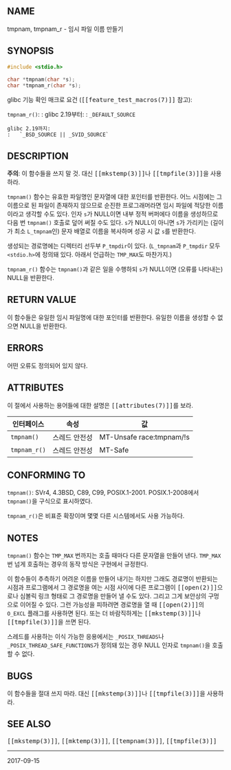 ## NAME

tmpnam, tmpnam_r - 임시 파일 이름 만들기

## SYNOPSIS

```c
#include <stdio.h>

char *tmpnam(char *s);
char *tmpnam_r(char *s);
```

glibc 기능 확인 매크로 요건 (<tt>[[feature_test_macros(7)]]</tt> 참고):

`tmpnam_r()`:
:   glibc 2.19부터:
    :   `_DEFAULT_SOURCE`

    glibc 2.19까지:
    :   `_BSD_SOURCE || _SVID_SOURCE`

## DESCRIPTION

**주의**: 이 함수들을 쓰지 말 것. 대신 <tt>[[mkstemp(3)]]</tt>나 <tt>[[tmpfile(3)]]</tt>을 사용하라.

`tmpnam()` 함수는 유효한 파일명인 문자열에 대한 포인터를 반환한다. 어느 시점에는 그 이름으로 된 파일이 존재하지 않으므로 순진한 프로그래머라면 임시 파일에 적당한 이름이라고 생각할 수도 있다. 인자 `s`가 NULL이면 내부 정적 버퍼에다 이름을 생성하므로 다음 번 `tmpnam()` 호출로 덮어 써질 수도 있다. `s`가 NULL이 아니면 `s`가 가리키는 (길이가 최소 `L_tmpnam`인) 문자 배열로 이름을 복사하며 성공 시 값 `s`를 반환한다.

생성되는 경로명에는 디렉터리 선두부 `P_tmpdir`이 있다. (`L_tmpnam`과 `P_tmpdir` 모두 `<stdio.h>`에 정의돼 있다. 아래서 언급하는 `TMP_MAX`도 마찬가지.)

`tmpnam_r()` 함수는 `tmpnam()`과 같은 일을 수행하되 `s`가 NULL이면 (오류를 나타내는) NULL을 반환한다.

## RETURN VALUE

이 함수들은 유일한 임시 파일명에 대한 포인터를 반환한다. 유일한 이름을 생성할 수 없으면 NULL을 반환한다.

## ERRORS

어떤 오류도 정의되어 있지 않다.

## ATTRIBUTES

이 절에서 사용하는 용어들에 대한 설명은 <tt>[[attributes(7)]]</tt>를 보라.

| 인터페이스 | 속성 | 값 |
| --- | --- | --- |
| `tmpnam()` | 스레드 안전성 | MT-Unsafe race:tmpnam/!s |
| `tmpnam_r()` | 스레드 안전성 | MT-Safe |

## CONFORMING TO

`tmpnam()`: SVr4, 4.3BSD, C89, C99, POSIX.1-2001. POSIX.1-2008에서 `tmpnam()`을 구식으로 표시하였다.

`tmpnam_r()`은 비표준 확장이며 몇몇 다른 시스템에서도 사용 가능하다.

## NOTES

`tmpnam()` 함수는 `TMP_MAX` 번까지는 호출 때마다 다른 문자열을 만들어 낸다. `TMP_MAX` 번 넘게 호출하는 경우의 동작 방식은 구현에서 규정한다.

이 함수들이 추측하기 어려운 이름을 만들어 내기는 하지만 그래도 경로명이 반환되는 시점과 프로그램에서 그 경로명을 여는 시점 사이에 다른 프로그램이 <tt>[[open(2)]]</tt>으로나 심볼릭 링크 형태로 그 경로명을 만들어 낼 수도 있다. 그리고 그게 보안상의 구멍으로 이어질 수 있다. 그런 가능성을 피하려면 경로명을 열 때 <tt>[[open(2)]]</tt>의 `O_EXCL` 플래그를 사용하면 된다. 또는 더 바람직하게는 <tt>[[mkstemp(3)]]</tt>나 <tt>[[tmpfile(3)]]</tt>을 쓰면 된다.

스레드를 사용하는 이식 가능한 응용에서는 `_POSIX_THREADS`나 `_POSIX_THREAD_SAFE_FUNCTIONS`가 정의돼 있는 경우 NULL 인자로 `tmpnam()`을 호출할 수 없다.

## BUGS

이 함수들을 절대 쓰지 마라. 대신 <tt>[[mkstemp(3)]]</tt>나 <tt>[[tmpfile(3)]]</tt>을 사용하라.

## SEE ALSO

<tt>[[mkstemp(3)]]</tt>, <tt>[[mktemp(3)]]</tt>, <tt>[[tempnam(3)]]</tt>, <tt>[[tmpfile(3)]]</tt>

----

2017-09-15
